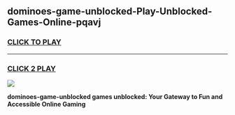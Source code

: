 
## dominoes-game-unblocked-Play-Unblocked-Games-Online-pqavj
<h3>
<a href="https://premium76.site?title=dominoes-game-unblocked&ref=25A">CLICK TO PLAY</a></h3>
<hr>

<h3>
<a href="https://premium76.site?title=dominoes-game-unblocked&ref=25A">CLICK 2 PLAY</a>
  
</h3>

<a href="https://premium76.site?title=dominoes-game-unblocked&ref=25A"><img src="https://clearcache.store/games.png"></a>


**dominoes-game-unblocked games unblocked: Your Gateway to Fun and Accessible Online Gaming**
